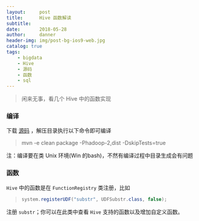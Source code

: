 ```yaml
---
layout:     post
title:      Hive 函数解读
subtitle:   
date:       2018-05-28
author:     danner
header-img: img/post-bg-ios9-web.jpg
catalog: true
tags:
    - bigdata
    - Hive
    - 源码
    - 函数
    - sql
---
```




> 闲来无事，看几个 Hive 中的函数实现

### 编译

下载 [源码](http://archive.cloudera.com/cdh5/cdh/5/hive-1.1.0-cdh5.15.1-src.tar.gz) ，解压目录执行以下命令即可编译

> mvn -e clean package -Phadoop-2,dist -DskipTests=true

注：编译要在类 Unix 环境(Win 的bash)，不然有编译过程中目录生成会有问题

### 函数

`Hive` 中的函数是在 `FunctionRegistry` 类注册，比如

> ```java
> system.registerUDF("substr", UDFSubstr.class, false);
> ```

注册 `substr`；你可以在此类中查看 `Hive` 支持的函数以及增加自定义函数。







